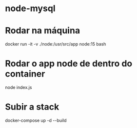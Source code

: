# node-mysql

# Rodar na máquina

docker run -it -v ./node:/usr/src/app node:15 bash

# Rodar o app node de dentro do container

node index.js

# Subir a stack
docker-compose up -d --build
